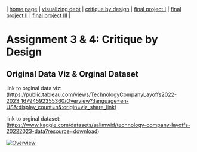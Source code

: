 | [home page](https://cmustudent.github.io/tswd-portfolio-templates/) | [visualizing debt](visualizing-government-debt) | [critique by design](critique-by-design) | [final project I](final-project-part-one) | [final project II](final-project-part-two) | [final project III](final-project-part-three) |

# Assignment 3 & 4: Critique by Design
## Original Data Viz & Orginal Dataset
link to orginal data viz: (https://public.tableau.com/views/TechnologyCompanyLayoffs2022-2023_16794592355360/Overview?:language=en-US&:display_count=n&:origin=viz_share_link)

link to orginal dataset: (https://www.kaggle.com/datasets/salimwid/technology-company-layoffs-20222023-data?resource=download)

<div class='tableauPlaceholder' id='viz1695223146748' style='position: relative'><noscript><a href='#'><img alt='Overview ' src='https:&#47;&#47;public.tableau.com&#47;static&#47;images&#47;Te&#47;TechnologyCompanyLayoffs2022-2023_16794592355360&#47;Overview&#47;1_rss.png' style='border: none' /></a></noscript><object class='tableauViz'  style='display:none;'><param name='host_url' value='https%3A%2F%2Fpublic.tableau.com%2F' /> <param name='embed_code_version' value='3' /> <param name='path' value='views&#47;TechnologyCompanyLayoffs2022-2023_16794592355360&#47;Overview?:language=en-US&amp;:embed=true' /> <param name='toolbar' value='yes' /><param name='static_image' value='https:&#47;&#47;public.tableau.com&#47;static&#47;images&#47;Te&#47;TechnologyCompanyLayoffs2022-2023_16794592355360&#47;Overview&#47;1.png' /> <param name='animate_transition' value='yes' /><param name='display_static_image' value='yes' /><param name='display_spinner' value='yes' /><param name='display_overlay' value='yes' /><param name='display_count' value='yes' /><param name='language' value='en-US' /></object></div>                <script type='text/javascript'>                    var divElement = document.getElementById('viz1695223146748');                    var vizElement = divElement.getElementsByTagName('object')[0];                    if ( divElement.offsetWidth > 800 ) { vizElement.style.width='1440px';vizElement.style.height='827px';} else if ( divElement.offsetWidth > 500 ) { vizElement.style.width='1440px';vizElement.style.height='827px';} else { vizElement.style.width='100%';vizElement.style.height='1327px';}                     var scriptElement = document.createElement('script');                    scriptElement.src = 'https://public.tableau.com/javascripts/api/viz_v1.js';                    vizElement.parentNode.insertBefore(scriptElement, vizElement);                </script>
